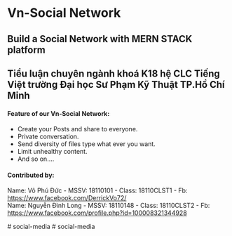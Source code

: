 # Vn-Social Network
## Build a Social Network with MERN STACK platform 
## Tiểu luận chuyên ngành khoá K18 hệ CLC Tiếng Việt trường Đại học Sư Phạm Kỹ Thuật TP.Hồ Chí Minh
#### Feature of our Vn-Social Network:
- Create your Posts and share to everyone.
- Private conversation.
- Send diversity of files type what ever you want.
- Limit unhealthy content.
- And so on....
#### Contributed by:
Name: Võ Phú Đức - MSSV: 18110101 - Class: 18110CLST1 - Fb: https://www.facebook.com/DerrickVo72/
<br/>
Name: Nguyễn Đình Long - MSSV: 18110148 - Class: 18110CLST2 - Fb: https://www.facebook.com/profile.php?id=100008321344928

#   s o c i a l - m e d i a  
 #   s o c i a l - m e d i a  
 